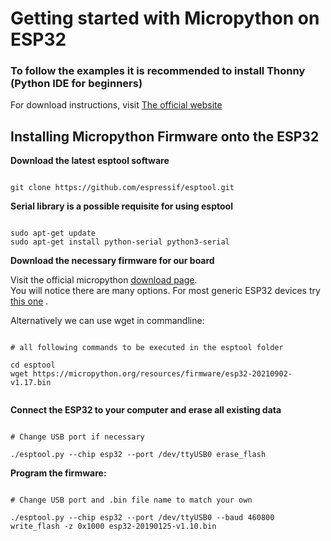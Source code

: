 # Getting started with Micropython on ESP32

### To follow the examples it is recommended to install Thonny (Python IDE for beginners)

For download instructions, visit [The official website](https://thonny.org "Official Thonny Website")

## Installing Micropython Firmware onto the ESP32

**Download the latest esptool software**

```shell

git clone https://github.com/espressif/esptool.git

```

**Serial library is a possible requisite for using esptool**

```shell

sudo apt-get update
sudo apt-get install python-serial python3-serial

```


**Download the necessary firmware for our board**

Visit the official micropython [download page](https://micropython.org/download/). <br />
You will notice there are many options. For most generic ESP32 devices try [this one](https://micropython.org/download/esp32/) .

Alternatively we can use wget in commandline:

```shell

# all following commands to be executed in the esptool folder

cd esptool
wget https://micropython.org/resources/firmware/esp32-20210902-v1.17.bin


```

**Connect the ESP32 to your computer and erase all existing data**

```shell

# Change USB port if necessary

./esptool.py --chip esp32 --port /dev/ttyUSB0 erase_flash

```
**Program the firmware:**

```shell

# Change USB port and .bin file name to match your own

./esptool.py --chip esp32 --port /dev/ttyUSB0 --baud 460800 write_flash -z 0x1000 esp32-20190125-v1.10.bin

```

